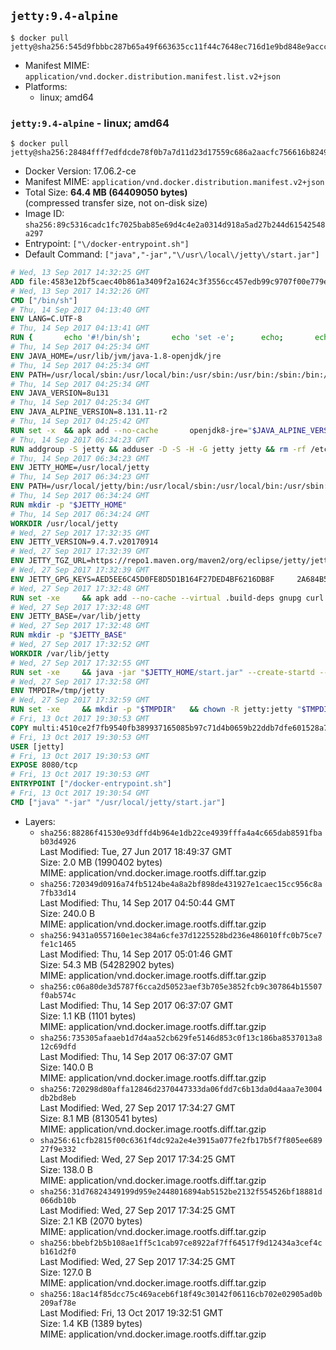 ## `jetty:9.4-alpine`

```console
$ docker pull jetty@sha256:545d9fbbbc287b65a49f663635cc11f44c7648ec716d1e9bd848e9accc4b88a7
```

-	Manifest MIME: `application/vnd.docker.distribution.manifest.list.v2+json`
-	Platforms:
	-	linux; amd64

### `jetty:9.4-alpine` - linux; amd64

```console
$ docker pull jetty@sha256:28484fff7edfdcde78f0b7a7d11d23d17559c686a2aacfc756616b8249f1c9fb
```

-	Docker Version: 17.06.2-ce
-	Manifest MIME: `application/vnd.docker.distribution.manifest.v2+json`
-	Total Size: **64.4 MB (64409050 bytes)**  
	(compressed transfer size, not on-disk size)
-	Image ID: `sha256:89c5316cadc1fc7025bab85e69d4c4e2a0314d918a5ad27b244d61542548a297`
-	Entrypoint: `["\/docker-entrypoint.sh"]`
-	Default Command: `["java","-jar","\/usr\/local\/jetty\/start.jar"]`

```dockerfile
# Wed, 13 Sep 2017 14:32:25 GMT
ADD file:4583e12bf5caec40b861a3409f2a1624c3f3556cc457edb99c9707f00e779e45 in / 
# Wed, 13 Sep 2017 14:32:26 GMT
CMD ["/bin/sh"]
# Thu, 14 Sep 2017 04:13:40 GMT
ENV LANG=C.UTF-8
# Thu, 14 Sep 2017 04:13:41 GMT
RUN { 		echo '#!/bin/sh'; 		echo 'set -e'; 		echo; 		echo 'dirname "$(dirname "$(readlink -f "$(which javac || which java)")")"'; 	} > /usr/local/bin/docker-java-home 	&& chmod +x /usr/local/bin/docker-java-home
# Thu, 14 Sep 2017 04:25:34 GMT
ENV JAVA_HOME=/usr/lib/jvm/java-1.8-openjdk/jre
# Thu, 14 Sep 2017 04:25:34 GMT
ENV PATH=/usr/local/sbin:/usr/local/bin:/usr/sbin:/usr/bin:/sbin:/bin:/usr/lib/jvm/java-1.8-openjdk/jre/bin:/usr/lib/jvm/java-1.8-openjdk/bin
# Thu, 14 Sep 2017 04:25:34 GMT
ENV JAVA_VERSION=8u131
# Thu, 14 Sep 2017 04:25:34 GMT
ENV JAVA_ALPINE_VERSION=8.131.11-r2
# Thu, 14 Sep 2017 04:25:42 GMT
RUN set -x 	&& apk add --no-cache 		openjdk8-jre="$JAVA_ALPINE_VERSION" 	&& [ "$JAVA_HOME" = "$(docker-java-home)" ]
# Thu, 14 Sep 2017 06:34:23 GMT
RUN addgroup -S jetty && adduser -D -S -H -G jetty jetty && rm -rf /etc/group- /etc/passwd- /etc/shadow-
# Thu, 14 Sep 2017 06:34:23 GMT
ENV JETTY_HOME=/usr/local/jetty
# Thu, 14 Sep 2017 06:34:23 GMT
ENV PATH=/usr/local/jetty/bin:/usr/local/sbin:/usr/local/bin:/usr/sbin:/usr/bin:/sbin:/bin:/usr/lib/jvm/java-1.8-openjdk/jre/bin:/usr/lib/jvm/java-1.8-openjdk/bin
# Thu, 14 Sep 2017 06:34:24 GMT
RUN mkdir -p "$JETTY_HOME"
# Thu, 14 Sep 2017 06:34:24 GMT
WORKDIR /usr/local/jetty
# Wed, 27 Sep 2017 17:32:35 GMT
ENV JETTY_VERSION=9.4.7.v20170914
# Wed, 27 Sep 2017 17:32:39 GMT
ENV JETTY_TGZ_URL=https://repo1.maven.org/maven2/org/eclipse/jetty/jetty-home/9.4.7.v20170914/jetty-home-9.4.7.v20170914.tar.gz
# Wed, 27 Sep 2017 17:32:39 GMT
ENV JETTY_GPG_KEYS=AED5EE6C45D0FE8D5D1B164F27DED4BF6216DB8F 	2A684B57436A81FA8706B53C61C3351A438A3B7D 	5989BAF76217B843D66BE55B2D0E1FB8FE4B68B4 	B59B67FD7904984367F931800818D9D68FB67BAC 	BFBB21C246D7776836287A48A04E0C74ABB35FEA 	8B096546B1A8F02656B15D3B1677D141BCF3584D 	FBA2B18D238AB852DF95745C76157BDF03D0DCD6 	5C9579B3DB2E506429319AAEF33B071B29559E1E
# Wed, 27 Sep 2017 17:32:48 GMT
RUN set -xe 	&& apk add --no-cache --virtual .build-deps gnupg curl 	&& curl -SL "$JETTY_TGZ_URL" -o jetty.tar.gz 	&& curl -SL "$JETTY_TGZ_URL.asc" -o jetty.tar.gz.asc 	&& export GNUPGHOME="$(mktemp -d)" 	&& for key in $JETTY_GPG_KEYS; do 		gpg --keyserver ha.pool.sks-keyservers.net --recv-keys "$key"; done 	&& gpg --batch --verify jetty.tar.gz.asc jetty.tar.gz 	&& rm -rf "$GNUPGHOME" 	&& tar -xvzf jetty.tar.gz 	&& mv jetty-home-$JETTY_VERSION/* ./ 	&& sed -i '/jetty-logging/d' etc/jetty.conf 	&& rm jetty.tar.gz* 	&& rm -fr jetty-home-$JETTY_VERSION/ 	&& apk del .build-deps 	&& rm -fr .build-deps 	&& rm -rf /tmp/hsperfdata_root
# Wed, 27 Sep 2017 17:32:48 GMT
ENV JETTY_BASE=/var/lib/jetty
# Wed, 27 Sep 2017 17:32:48 GMT
RUN mkdir -p "$JETTY_BASE"
# Wed, 27 Sep 2017 17:32:52 GMT
WORKDIR /var/lib/jetty
# Wed, 27 Sep 2017 17:32:55 GMT
RUN set -xe 	&& java -jar "$JETTY_HOME/start.jar" --create-startd --add-to-start="server,http,deploy,jsp,jstl,ext,resources,websocket" 	&& chown -R jetty:jetty "$JETTY_BASE" 	&& rm -rf /tmp/hsperfdata_root
# Wed, 27 Sep 2017 17:32:58 GMT
ENV TMPDIR=/tmp/jetty
# Wed, 27 Sep 2017 17:32:59 GMT
RUN set -xe 	&& mkdir -p "$TMPDIR" 	&& chown -R jetty:jetty "$TMPDIR"
# Fri, 13 Oct 2017 19:30:53 GMT
COPY multi:4510ce2f7fb9540fb389937165085b97c71d4b0659b22ddb7dfe601528a7461a in / 
# Fri, 13 Oct 2017 19:30:53 GMT
USER [jetty]
# Fri, 13 Oct 2017 19:30:53 GMT
EXPOSE 8080/tcp
# Fri, 13 Oct 2017 19:30:53 GMT
ENTRYPOINT ["/docker-entrypoint.sh"]
# Fri, 13 Oct 2017 19:30:54 GMT
CMD ["java" "-jar" "/usr/local/jetty/start.jar"]
```

-	Layers:
	-	`sha256:88286f41530e93dffd4b964e1db22ce4939fffa4a4c665dab8591fbab03d4926`  
		Last Modified: Tue, 27 Jun 2017 18:49:37 GMT  
		Size: 2.0 MB (1990402 bytes)  
		MIME: application/vnd.docker.image.rootfs.diff.tar.gzip
	-	`sha256:720349d0916a74fb5124be4a8a2bf898de431927e1caec15cc956c8a7fb33d14`  
		Last Modified: Thu, 14 Sep 2017 04:50:44 GMT  
		Size: 240.0 B  
		MIME: application/vnd.docker.image.rootfs.diff.tar.gzip
	-	`sha256:9431a0557160e1ec384a6cfe37d1225528bd236e486010ffc0b75ce7fe1c1465`  
		Last Modified: Thu, 14 Sep 2017 05:01:46 GMT  
		Size: 54.3 MB (54282902 bytes)  
		MIME: application/vnd.docker.image.rootfs.diff.tar.gzip
	-	`sha256:c06a80de3d5787f6cca2d50523aef3b705e3852fcb9c307864b15507f0ab574c`  
		Last Modified: Thu, 14 Sep 2017 06:37:07 GMT  
		Size: 1.1 KB (1101 bytes)  
		MIME: application/vnd.docker.image.rootfs.diff.tar.gzip
	-	`sha256:735305afaaeb1d7d4aa52cb629fe5146d853c0f13c186ba8537013a812c69dfd`  
		Last Modified: Thu, 14 Sep 2017 06:37:07 GMT  
		Size: 140.0 B  
		MIME: application/vnd.docker.image.rootfs.diff.tar.gzip
	-	`sha256:720298d80affa12846d2370447333da06fdd7c6b13da0d4aaa7e3004db2bd8eb`  
		Last Modified: Wed, 27 Sep 2017 17:34:27 GMT  
		Size: 8.1 MB (8130541 bytes)  
		MIME: application/vnd.docker.image.rootfs.diff.tar.gzip
	-	`sha256:61cfb2815f00c6361f4dc92a2e4e3915a077fe2fb17b5f7f805ee68927f9e332`  
		Last Modified: Wed, 27 Sep 2017 17:34:25 GMT  
		Size: 138.0 B  
		MIME: application/vnd.docker.image.rootfs.diff.tar.gzip
	-	`sha256:31d76824349199d959e2448016894ab5152be2132f554526bf18881d066db10b`  
		Last Modified: Wed, 27 Sep 2017 17:34:25 GMT  
		Size: 2.1 KB (2070 bytes)  
		MIME: application/vnd.docker.image.rootfs.diff.tar.gzip
	-	`sha256:bbebf2b5b108ae1ff5c1cab97ce8922af7ff64517f9d12434a3cef4cb161d2f0`  
		Last Modified: Wed, 27 Sep 2017 17:34:25 GMT  
		Size: 127.0 B  
		MIME: application/vnd.docker.image.rootfs.diff.tar.gzip
	-	`sha256:18ac14f85dcc75c469aceb6f18f49c30142f06116cb702e02905ad0b209af78e`  
		Last Modified: Fri, 13 Oct 2017 19:32:51 GMT  
		Size: 1.4 KB (1389 bytes)  
		MIME: application/vnd.docker.image.rootfs.diff.tar.gzip
